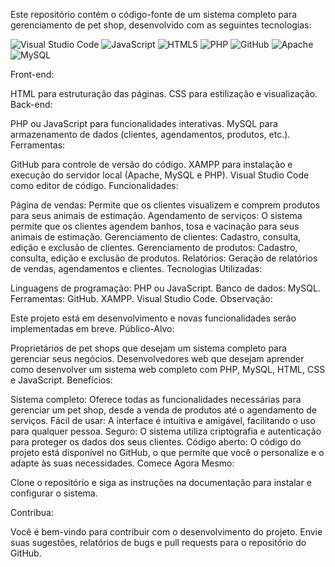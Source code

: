 Este repositório contém o código-fonte de um sistema completo para gerenciamento de pet shop, desenvolvido com as seguintes tecnologias:

![Visual Studio Code](https://img.shields.io/badge/Visual%20Studio%20Code-0078d7.svg?style=for-the-badge&logo=visual-studio-code&logoColor=white)     ![JavaScript](https://img.shields.io/badge/javascript-%23323330.svg?style=for-the-badge&logo=javascript&logoColor=%23F7DF1E)     ![HTML5](https://img.shields.io/badge/html5-%23E34F26.svg?style=for-the-badge&logo=html5&logoColor=white)   ![PHP](https://img.shields.io/badge/php-%23777BB4.svg?style=for-the-badge&logo=php&logoColor=white)    ![GitHub](https://img.shields.io/badge/github-%23121011.svg?style=for-the-badge&logo=github&logoColor=white)    ![Apache](https://img.shields.io/badge/apache-%23D42029.svg?style=for-the-badge&logo=apache&logoColor=white)     ![MySQL](https://img.shields.io/badge/mysql-4479A1.svg?style=for-the-badge&logo=mysql&logoColor=white)

Front-end:

HTML para estruturação das páginas.
CSS para estilização e visualização.
Back-end:

PHP ou JavaScript para funcionalidades interativas.
MySQL para armazenamento de dados (clientes, agendamentos, produtos, etc.).
Ferramentas:

GitHub para controle de versão do código.
XAMPP para instalação e execução do servidor local (Apache, MySQL e PHP).
Visual Studio Code como editor de código.
Funcionalidades:

Página de vendas:
Permite que os clientes visualizem e comprem produtos para seus animais de estimação.
Agendamento de serviços:
O sistema permite que os clientes agendem banhos, tosa e vacinação para seus animais de estimação.
Gerenciamento de clientes:
Cadastro, consulta, edição e exclusão de clientes.
Gerenciamento de produtos:
Cadastro, consulta, edição e exclusão de produtos.
Relatórios:
Geração de relatórios de vendas, agendamentos e clientes.
Tecnologias Utilizadas:

Linguagens de programação:
PHP ou JavaScript.
Banco de dados:
MySQL.
Ferramentas:
GitHub.
XAMPP.
Visual Studio Code.
Observação:

Este projeto está em desenvolvimento e novas funcionalidades serão implementadas em breve.
Público-Alvo:

Proprietários de pet shops que desejam um sistema completo para gerenciar seus negócios.
Desenvolvedores web que desejam aprender como desenvolver um sistema web completo com PHP, MySQL, HTML, CSS e JavaScript.
Benefícios:

Sistema completo: Oferece todas as funcionalidades necessárias para gerenciar um pet shop, desde a venda de produtos até o agendamento de serviços.
Fácil de usar: A interface é intuitiva e amigável, facilitando o uso para qualquer pessoa.
Seguro: O sistema utiliza criptografia e autenticação para proteger os dados dos seus clientes.
Código aberto: O código do projeto está disponível no GitHub, o que permite que você o personalize e o adapte às suas necessidades.
Comece Agora Mesmo:

Clone o repositório e siga as instruções na documentação para instalar e configurar o sistema.

Contribua:

Você é bem-vindo para contribuir com o desenvolvimento do projeto. Envie suas sugestões, relatórios de bugs e pull requests para o repositório do GitHub.
